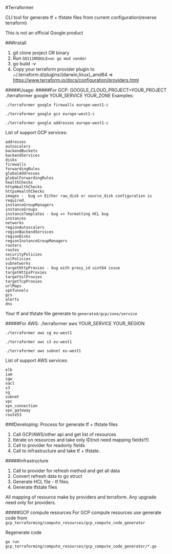 #Terraformer

CLI tool for generate tf + tfstate files from current configuration(reverse terraform)

This is not an official Google product


###Install
1. git clone project OR binary
2. Run `GO111MODULE=on go mod vendor`
3. go build -v
4. Copy your terraform provider plugin to ~/.terraform.d/plugins/{darwin,linux}_amd64 => https://www.terraform.io/docs/configuration/providers.html


#####Usage:
#####For GCP:
GOOGLE_CLOUD_PROJECT=YOUR_PROJECT ./terraformer google YOUR_SERVICE YOUR_ZONE
Examples: 

````
./terraformer google firewalls europe-west1-c
````
````
./terraformer google gcs europe-west1-c
````

````
./terraformer google addresses europe-west1-c
````

List of support GCP services:
````
addresses
autoscalers
backendBuckets 
backendServices
disks
firewalls
forwardingRules
globalAddresses
globalForwardingRules
healthChecks
httpHealthChecks
httpsHealthChecks
images -  bug => Either raw_disk or source_disk configuration is required.
instanceGroupManagers
instanceGroups
instanceTemplates - bug => formatting HCL bug
instances
networks
regionAutoscalers
regionBackendServices
regionDisks
regionInstanceGroupManagers
routers
routes
securityPolicies 
sslPolicies
subnetworks
targetHttpProxies - bug with proxy_id uint64 issue
targetHttpsProxies
targetSslProxies
targetTcpProxies
urlMaps
vpnTunnels
gcs
alerts
dns
````



Your tf and tfstate file generate to `generated/gcp/zone/service`

#####For AWS:
./terraformer aws YOUR_SERVICE YOUR_REGION


````
./terraformer aws sg eu-west1
````
````
./terraformer aws s3 eu-west1
````
````
./terraformer aws subnet eu-west1
````
List of support AWS services:
````
elb
iam
igw
nacl
s3
sg
subnet
vpc
vpn_connection
vpn_gateway
route53
````

###Developing:
Process for generate tf + tfstate files
1. Call GCP/AWS/other api and get list of resources
2. Iterate on resources and take only ID(not need mapping fields!!!)
3. Call to provider for readonly fields
4. Call to infrastructure and take tf + tfstate.


#####Infrastructure
1. Call to provider for refresh method and get all data
2. Convert refresh data to go struct
3. Generate HCL file - tf files.
4. Generate tfstate files

All mapping of resource make by providers and terraform. Any upgrade need only for providers.
 
#####GCP compute resources
For GCP compute resources use generate code from `gcp_terraforming/compute_resources/gcp_compute_code_generator`

Regenerate code 
````
go run gcp_terraforming/compute_resources/gcp_compute_code_generator/*.go
````
